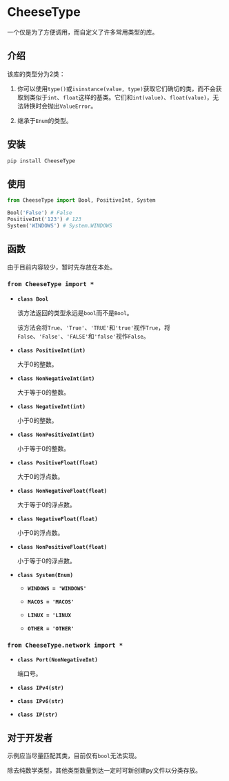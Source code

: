 # **CheeseType**

一个仅是为了方便调用，而自定义了许多常用类型的库。

## **介绍**

该库的类型分为2类：

1. 你可以使用`type()`或`isinstance(value, type)`获取它们确切的类，而不会获取到类似于`int`、`float`这样的基类。它们和`int(value)`、`float(value)`，无法转换时会抛出`ValueError`。

2. 继承于`Enum`的类型。

## **安装**

```bash
pip install CheeseType
```

## **使用**

```python
from CheeseType import Bool, PositiveInt, System

Bool('False') # False
PositiveInt('123') # 123
System('WINDOWS') # System.WINDOWS
```

## **函数**

由于目前内容较少，暂时先存放在本处。

### **`from CheeseType import *`**

- **`class Bool`**

    该方法返回的类型永远是`bool`而不是`Bool`。

    该方法会将`True`、`'True'`、`'TRUE'`和`'true'`视作`True`，将`False`、`'False'`、`'FALSE'`和`'false'`视作`False`。

- **`class PositiveInt(int)`**

    大于0的整数。

- **`class NonNegativeInt(int)`**

    大于等于0的整数。

- **`class NegativeInt(int)`**

    小于0的整数。

- **`class NonPositiveInt(int)`**

    小于等于0的整数。

- **`class PositiveFloat(float)`**

    大于0的浮点数。

- **`class NonNegativeFloat(float)`**

    大于等于0的浮点数。

- **`class NegativeFloat(float)`**

    小于0的浮点数。

- **`class NonPositiveFloat(float)`**

    小于等于0的浮点数。

- **`class System(Enum)`**

    - **`WINDOWS = 'WINDOWS'`**

    - **`MACOS = 'MACOS'`**

    - **`LINUX = 'LINUX`**

    - **`OTHER = 'OTHER'`**

### **`from CheeseType.network import *`**

- **`class Port(NonNegativeInt)`**

    端口号。

- **`class IPv4(str)`**

- **`class IPv6(str)`**

- **`class IP(str)`**

## **对于开发者**

示例应当尽量匹配其类，目前仅有`bool`无法实现。

除去纯数学类型，其他类型数量到达一定时可新创建py文件以分类存放。
